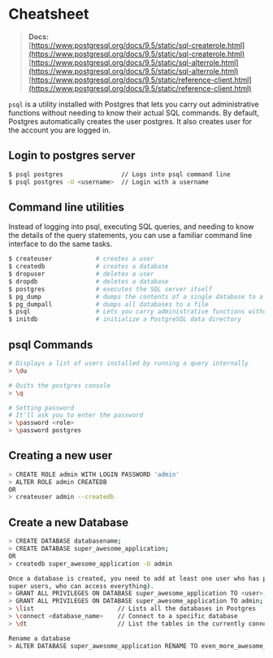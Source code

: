 # Cheatsheet

> **Docs:**  
> [https://www.postgresql.org/docs/9.5/static/sql-createrole.html](https://www.postgresql.org/docs/9.5/static/sql-createrole.html)  
> [https://www.postgresql.org/docs/9.5/static/sql-alterrole.html](https://www.postgresql.org/docs/9.5/static/sql-alterrole.html)  
> [https://www.postgresql.org/docs/9.5/static/reference-client.html](https://www.postgresql.org/docs/9.5/static/reference-client.html)

`psql` is a utility installed with Postgres that lets you carry out administrative functions without needing to know
their actual SQL commands. By default, Postgres automatically creates the user postgres. It also creates user for the
account you are logged in.

## Login to postgres server

```sh
$ psql postgres                // Logs into psql command line
$ psql postgres -U <username>  // Login with a username
```

## Command line utilities

Instead of logging into psql, executing SQL queries, and needing to know the details of the query statements, you can use a familiar command line interface to do the same tasks.

```sh
$ createuser            # creates a user
$ createdb              # creates a database
$ dropuser              # deletes a user
$ dropdb                # deletes a database
$ postgres              # executes the SQL server itself
$ pg_dump               # dumps the contents of a single database to a file
$ pg_dumpall            # dumps all databases to a file
$ psql                  # Lets you carry administrative functions without needing to know their actual SQL commands
$ initdb                # initialize a PostgreSQL data directory
```

## psql Commands

```sh
# Displays a list of users installed by running a query internally
> \du

# Quits the postgres console
> \q

# Setting password
# It'll ask you to enter the password
> \password <role>
> \password postgres
```

## Creating a new user

```sh
> CREATE ROLE admin WITH LOGIN PASSWORD 'admin'
> ALTER ROLE admin CREATEDB
OR
> createuser admin --createdb
```

## Create a new Database

```sh
> CREATE DATABASE databasename;
> CREATE DATABASE super_awesome_application;
OR
> createdb super_awesome_application -U admin

Once a database is created, you need to add at least one user who has permission to access the database (aside from the
super users, who can access everything).
> GRANT ALL PRIVILEGES ON DATABASE super_awesome_application TO <user>;
> GRANT ALL PRIVILEGES ON DATABASE super_awesome_application TO admin;
> \list                       // Lists all the databases in Postgres
> \connect <database_name>    // Connect to a specific database
> \dt                         // List the tables in the currently connected database

Rename a database
> ALTER DATABASE super_awesome_application RENAME TO even_more_awesome_application;
```
